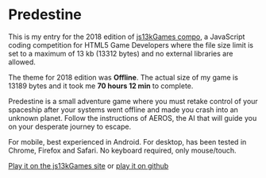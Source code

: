 # Predestine

This is my entry for the 2018 edition of [js13kGames compo](http://js13kgames.com/), a JavaScript coding competition
for HTML5 Game Developers where the file size limit is set to a maximum of 13 kb (13312 bytes) and no external
libraries are allowed.

The theme for 2018 edition was **Offline**. The actual size of my game is 13189 bytes and it took me **70 hours 12 min**
to complete.

Predestine is a small adventure game where you must retake control of your spaceship after your systems went offline
and made you crash into an unknown planet. Follow the instructions of AEROS, the AI that will guide you on your
desperate journey to escape.

For mobile, best experienced in Android. For desktop, has been tested in Chrome, Firefox and Safari. No keyboard required, only mouse/touch.

[Play it on the js13kGames site](http://js13kgames.com/entries/predestine) or [play it on github](http://satanas.github.io/predestine)
